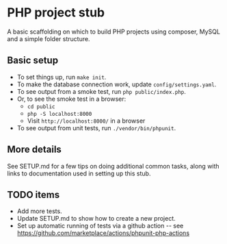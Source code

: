# PHP project stub
A basic scaffolding on which to build PHP projects using composer, MySQL and a simple folder structure.

## Basic setup

* To set things up, run `make init`.
* To make the database connection work, update `config/settings.yaml`.
* To see output from a smoke test, run `php public/index.php`.
* Or, to see the smoke test in a browser: 
    * `cd public`
    * `php -S localhost:8000`
    * Visit `http://localhost:8000/` in a browser
* To see output from unit tests, run `./vendor/bin/phpunit`.

## More details

See SETUP.md for a few tips on doing additional common tasks, along with links to documentation used in setting up this stub.

## TODO items 

* Add more tests. 
* Update SETUP.md to show how to create a new project.
* Set up automatic running of tests via a github action -- see https://github.com/marketplace/actions/phpunit-php-actions
